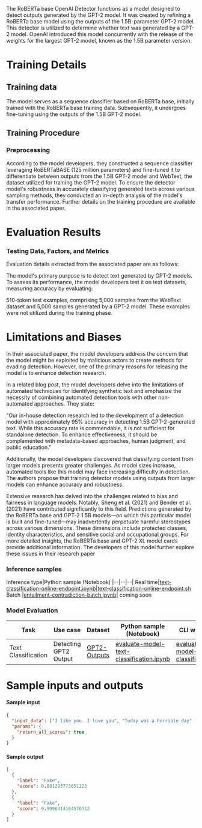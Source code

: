 The RoBERTa base OpenAI Detector functions as a model designed to detect outputs generated by the GPT-2 model. It was created by refining a RoBERTa base model using the outputs of the 1.5B-parameter GPT-2 model. This detector is utilized to determine whether text was generated by a GPT-2 model. OpenAI introduced this model concurrently with the release of the weights for the largest GPT-2 model, known as the 1.5B parameter version.

# Training Details

## Training data

The model serves as a sequence classifier based on RoBERTa base, initially trained with the RoBERTa base training data. Subsequently, it undergoes fine-tuning using the outputs of the 1.5B GPT-2 model.

## Training Procedure

### Preprocessing

According to the model developers, they constructed a sequence classifier leveraging RoBERTaBASE (125 million parameters) and fine-tuned it to differentiate between outputs from the 1.5B GPT-2 model and WebText, the dataset utilized for training the GPT-2 model. To ensure the detector model's robustness in accurately classifying generated texts across various sampling methods, they conducted an in-depth analysis of the model's transfer performance. Further details on the training procedure are available in the associated paper.

# Evaluation Results

### Testing Data, Factors, and Metrics
Evaluation details extracted from the associated paper are as follows:

The model's primary purpose is to detect text generated by GPT-2 models. To assess its performance, the model developers test it on text datasets, measuring accuracy by evaluating:

510-token test examples, comprising 5,000 samples from the WebText dataset and 5,000 samples generated by a GPT-2 model. These examples were not utilized during the training phase.

# Limitations and Biases
In their associated paper, the model developers address the concern that the model might be exploited by malicious actors to create methods for evading detection. However, one of the primary reasons for releasing the model is to enhance detection research.

In a related blog post, the model developers delve into the limitations of automated techniques for identifying synthetic text and emphasize the necessity of combining automated detection tools with other non-automated approaches. They state:

“Our in-house detection research led to the development of a detection model with approximately 95% accuracy in detecting 1.5B GPT-2-generated text. While this accuracy rate is commendable, it is not sufficient for standalone detection. To enhance effectiveness, it should be complemented with metadata-based approaches, human judgment, and public education.”

Additionally, the model developers discovered that classifying content from larger models presents greater challenges. As model sizes increase, automated tools like this model may face increasing difficulty in detection. The authors propose that training detector models using outputs from larger models can enhance accuracy and robustness.

Extensive research has delved into the challenges related to bias and fairness in language models. Notably, Sheng et al. (2021) and Bender et al. (2021) have contributed significantly to this field. Predictions generated by the RoBERTa base and GPT-2 1.5B models—on which this particular model is built and fine-tuned—may inadvertently perpetuate harmful stereotypes across various dimensions. These dimensions include protected classes, identity characteristics, and sensitive social and occupational groups. For more detailed insights, the RoBERTa base and GPT-2 XL model cards provide additional information. The developers of this model further explore these issues in their research paper

### Inference samples

Inference type|Python sample (Notebook)
|--|--|--|
Real time|<a href="https://aka.ms/azureml-infer-online-sdk-text-classification" target="_blank">text-classification-online-endpoint.ipynb</a>|<a href="https://aka.ms/azureml-infer-online-cli-text-classification" target="_blank">text-classification-online-endpoint.sh</a>
Batch |<a href="https://aka.ms/azureml-infer-batch-sdk-text-classification" target="_blank">entailment-contradiction-batch.ipynb</a>| coming soon

### Model Evaluation
Task| Use case| Dataset| Python sample (Notebook)| CLI with YAML
|--|--|--|--|--|
Text Classification|Detecting GPT2 Output|<a href="https://huggingface.co/datasets/spacerini/gpt2-outputs" target="_blank">GPT2-Outputs</a> |<a href="https://aka.ms/azureml-eval-sdk-text-classification" target="_blank">evaluate-model-text-classification.ipynb</a>|<a href="https://aka.ms/azureml-eval-cli-text-classification" target="_blank">evaluate-model-text-classification.yml</a>

# Sample inputs and outputs

#### Sample input
```json
{ 
  "input_data": ["I like you. I love you", "Today was a horrible day" ], 
  "params": { 
    "return_all_scores": true 
  } 
} 
```

#### Sample output
```json
[
  {
    "label": "Fake",
    "score": 0.881293773651123
  },
  {
    "label": "Fake",
    "score": 0.9996414184570312
  }
] 
```
